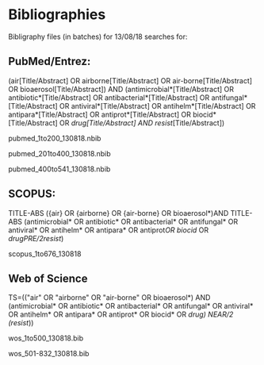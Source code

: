 # Bibliographies

Bibligraphy files (in batches) for 13/08/18 searches for:

## PubMed/Entrez:
(air[Title/Abstract] OR airborne[Title/Abstract] OR air-borne[Title/Abstract] OR bioaerosol[Title/Abstract]) AND (antimicrobial*[Title/Abstract] OR antibiotic*[Title/Abstract] OR antibacterial*[Title/Abstract] OR antifungal*[Title/Abstract] OR antiviral*[Title/Abstract] OR antihelm*[Title/Abstract] OR antipara*[Title/Abstract] OR antiprot*[Title/Abstract] OR biocid*[Title/Abstract] OR *drug[Title/Abstract] AND resist*[Title/Abstract])

pubmed_1to200_130818.nbib

pubmed_201to400_130818.nbib

pubmed_400to541_130818.nbib


## SCOPUS:
TITLE-ABS ({air} OR {airborne} OR {air-borne} OR bioaerosol*)AND TITLE-ABS (antimicrobial* OR antibiotic* OR antibacterial* OR antifungal* OR antiviral* OR antihelm* OR antipara* OR antiprot*OR biocid* OR *drugPRE/2resist*)

scopus_1to676_130818

## Web of Science 
TS=(("air" OR "airborne" OR "air-borne" OR bioaerosol*) AND (antimicrobial* OR antibiotic* OR antibacterial* OR antifungal* OR antiviral* OR antihelm* OR antipara* OR antiprot* OR biocid* OR *drug) NEAR/2 (resist*))

wos_1to500_130818.bib

wos_501-832_130818.bib
